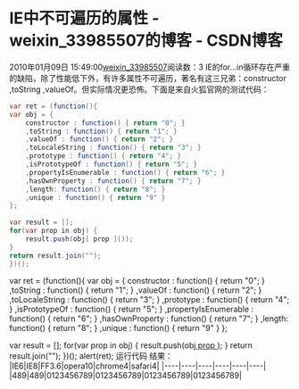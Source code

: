 # IE中不可遍历的属性 - weixin_33985507的博客 - CSDN博客
2010年01月09日 15:49:00[weixin_33985507](https://me.csdn.net/weixin_33985507)阅读数：3
IE的for...in循环存在严重的缺陷，除了性能低下外，有许多属性不可遍历，著名有这三兄弟：constructor  ,toString ,valueOf。但实际情况更恐怖。下面是来自火狐官网的测试代码：
```java
var ret = (function(){
var obj = {
    constructor : function() { return "0"; }
    ,toString : function() { return "1"; }
    ,valueOf : function() { return "2"; }
    ,toLocaleString : function() { return "3"; }
    ,prototype : function() { return "4"; }
    ,isPrototypeOf : function() { return "5"; }
    ,propertyIsEnumerable : function() { return "6"; }
    ,hasOwnProperty : function() { return "7"; }
    ,length: function() { return "8"; }
    ,unique : function() { return "9" }
};
 
var result = [];
for(var prop in obj) {
	result.push(obj[ prop ]());
}
return result.join("");
})();
```
 
var ret = (function(){
var obj = {
    constructor : function() { return "0"; }
    ,toString : function() { return "1"; }
    ,valueOf : function() { return "2"; }
    ,toLocaleString : function() { return "3"; }
    ,prototype : function() { return "4"; }
    ,isPrototypeOf : function() { return "5"; }
    ,propertyIsEnumerable : function() { return "6"; }
    ,hasOwnProperty : function() { return "7"; }
    ,length: function() { return "8"; }
    ,unique : function() { return "9" }
};
 
var result = [];
for(var prop in obj) {
	result.push(obj[ prop ]());
}
return result.join("");
})(); 
alert(ret);
运行代码
结果：
|IE6|IE8|FF3.6|opera10|chrome4|safari4|
|----|----|----|----|----|----|
|489|489|0123456789|0123456789|0123456789|0123456789|

